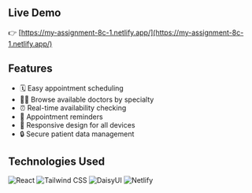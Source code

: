 ## Live Demo
👉 [https://my-assignment-8c-1.netlify.app/](https://my-assignment-8c-1.netlify.app/)

## Features

- 🗓️ Easy appointment scheduling
- 👨‍⚕️ Browse available doctors by specialty
- ⏰ Real-time availability checking
- 🔔 Appointment reminders
- 📱 Responsive design for all devices
- 🔒 Secure patient data management

## Technologies Used

![React](https://img.shields.io/badge/React-20232A?style=for-the-badge&logo=react&logoColor=61DAFB)
![Tailwind CSS](https://img.shields.io/badge/Tailwind_CSS-38B2AC?style=for-the-badge&logo=tailwind-css&logoColor=white)
![DaisyUI](https://img.shields.io/badge/DaisyUI-5A0EF8?style=for-the-badge&logo=daisyui&logoColor=white)
![Netlify](https://img.shields.io/badge/Netlify-00C7B7?style=for-the-badge&logo=netlify&logoColor=white)

